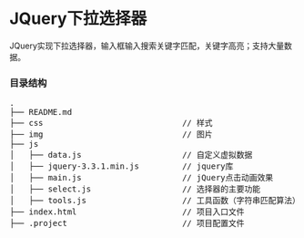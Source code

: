 # JQuery下拉选择器
JQuery实现下拉选择器，输入框输入搜索关键字匹配，关键字高亮；支持大量数据。
### 目录结构

<pre>
.
├── README.md
├── css                             // 样式
├── img                             // 图片
├── js      
│   ├── data.js                     // 自定义虚拟数据
│   ├── jquery-3.3.1.min.js         // jquery库
│   ├── main.js                     // jQuery点击动画效果
│   ├── select.js                   // 选择器的主要功能
│   ├── tools.js                    // 工具函数（字符串匹配算法）
├── index.html                      // 项目入口文件
├── .project                        // 项目配置文件

</pre>
